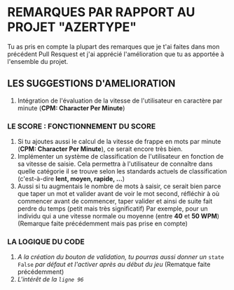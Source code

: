 # REMARQUES PAR RAPPORT AU PROJET "AZERTYPE"

Tu as pris en compte la plupart des remarques que je t'ai faites dans mon précédent Pull Resquest et j'ai apprécié l'amélioration que tu as apportée à l'ensemble du projet.

## LES SUGGESTIONS D'AMELIORATION

1. Intégration de l'évaluation de la vitesse de l'utilisateur en caractère par minute (**CPM: Character Per Minute**)

### LE SCORE : FONCTIONNEMENT DU SCORE

1. Si tu ajoutes aussi le calcul de la vitesse de frappe en mots par minute (**CPM: Character Per Minute**), ce serait encore très bien.
2. Implémenter un système de classification de l'utilisateur en fonction de sa vitesse de saisie. Cela permettra à l'utilisateur de connaître dans quelle catégorie il se trouve selon les standards actuels de classification (c'est-à-dire **lent, moyen, rapide, ...**)
3. Aussi si tu augmentais le nombre de mots à saisir, ce serait bien parce que taper un mot et valider avant de voir le mot second, réfléchir à où commencer avant de commencer, taper valider et ainsi de suite fait perdre du temps (petit mais très significatif) Par exemple, pour un individu qui a une vitesse normale ou moyenne (entre **40** et **50 WPM**) (Remarque faite précédemment mais pas prise en compte)

### LA LOGIQUE DU CODE

1. _A la création du bouton de validation, tu pourras aussi donner un_ ```state False``` _par défaut et l'activer après au début du jeu_ (Rematque faite précédemment)
2. _L'intérêt de la ```ligne 96```_
